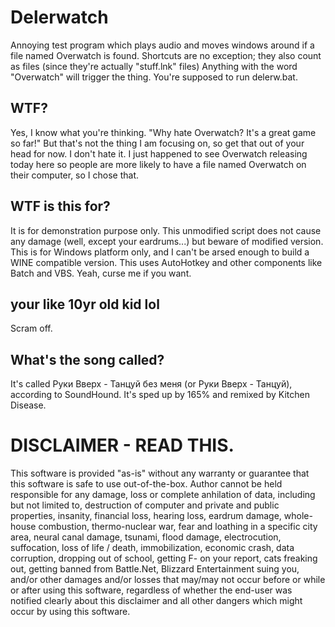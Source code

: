 # Delerwatch
Annoying test program which plays audio and moves windows around if a file named Overwatch is found.
Shortcuts are no exception; they also count as files (since they're actually "stuff.lnk" files)
Anything with the word "Overwatch" will trigger the thing.
You're supposed to run delerw.bat.

## WTF?
Yes, I know what you're thinking. "Why hate Overwatch? It's a great game so far!"
But that's not the thing I am focusing on, so get that out of your head for now.
I don't hate it. I just happened to see Overwatch releasing today here so people are more likely to have a file named Overwatch on their computer, so I chose that.

## WTF is this for?
It is for demonstration purpose only. This unmodified script does not cause any damage (well, except your eardrums...) but beware of modified version.
This is for Windows platform only, and I can't be arsed enough to build a WINE compatible version.
This uses AutoHotkey and other components like Batch and VBS. Yeah, curse me if you want.

## your like 10yr old kid lol
Scram off.

## What's the song called?
It's called Руки Вверх - Танцуй без меня (or Руки Вверх - Танцуй), according to SoundHound. It's sped up by 165% and remixed by Kitchen Disease.

# DISCLAIMER - READ THIS.
This software is provided "as-is" without any warranty or guarantee that this software is safe to use out-of-the-box. Author cannot be held responsible for any damage, loss or complete anhilation of data, including but not limited to, destruction of computer and private and public properties, insanity, financial loss, hearing loss, eardrum damage, whole-house combustion, thermo-nuclear war, fear and loathing in a specific city area, neural canal damage, tsunami, flood damage, electrocution, suffocation, loss of life / death, immobilization, economic crash, data corruption, dropping out of school, getting F- on your report, cats freaking out, getting banned from Battle.Net, Blizzard Entertainment suing you, and/or other damages and/or losses that may/may not occur before or while or after using this software, regardless of whether the end-user was notified clearly about this disclaimer and all other dangers which might occur by using this software.
